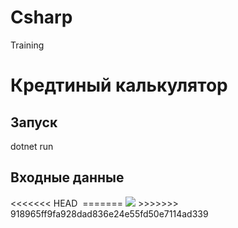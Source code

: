 # Csharp
Training

<h1>Кредтиный калькулятор</h1>
<h2>Запуск</h2>
<span>dotnet run</span>
<h2>Входные данные</h2>
<<<<<<< HEAD
<image scr="https://raw.githubusercontent.com/vova2plova/Csharp/main/Images/ex00_00.png"/>
=======
<image src="https://github.com/vova2plova/Csharp/blob/main/Images/ex00_00.png?raw=true"/>
>>>>>>> 918965ff9fa928dad836e24e55fd50e7114ad339
